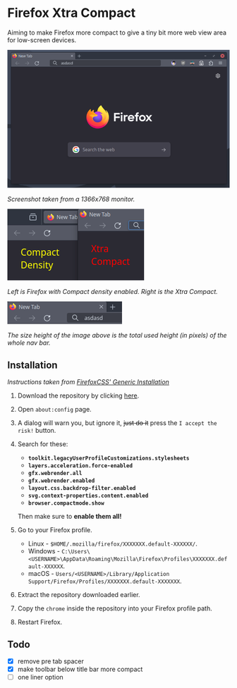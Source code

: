 # Firefox Xtra Compact

Aiming to make Firefox more compact to give a tiny bit more web view area for low-screen devices.


![screenshot](1.png)

*Screenshot taken from a 1366x768 monitor.*


![comparison](2.png)

*Left is Firefox with Compact density enabled. Right is the Xtra Compact.*

![height](3.png)

*The size height of the image above is the total used height (in pixels) of the whole nav bar.*

## Installation
*Instructions taken from [FirefoxCSS' Generic Installation](https://github.com/FirefoxCSS-Store/FirefoxCSS-Store.github.io/blob/main/README.md#generic-installation)*

1. Download the repository by clicking [here](https://github.com/CarterSnich/firefox-xtra-compact/archive/refs/heads/master.zip).
2. Open `about:config` page.
3. A dialog will warn you, but ignore it, ~~just do it~~ press the `I accept the risk!` button.
4. Search for these:

	+ **`toolkit.legacyUserProfileCustomizations.stylesheets`**
	+ **`layers.acceleration.force-enabled`**
	+ **`gfx.webrender.all`**
	+ **`gfx.webrender.enabled`**
	+ **`layout.css.backdrop-filter.enabled`**
	+ **`svg.context-properties.content.enabled`**
	+ **`browser.compactmode.show`**

	Then make sure to **enable them all!**


5. Go to your Firefox profile.

	+ Linux - `$HOME/.mozilla/firefox/XXXXXXX.default-XXXXXX/`.
	+ Windows - `C:\Users\<USERNAME>\AppData\Roaming\Mozilla\Firefox\Profiles\XXXXXXX.default-XXXXXX`.
	+ macOS - `Users/<USERNAME>/Library/Application Support/Firefox/Profiles/XXXXXXX.default-XXXXXXX`.

6. Extract the repository downloaded earlier.
8. Copy the `chrome` inside the repository into your Firefox profile path.
9. Restart Firefox.

## Todo

- [x] remove pre tab spacer
- [x] make toolbar below title bar more compact
- [ ] one liner option

